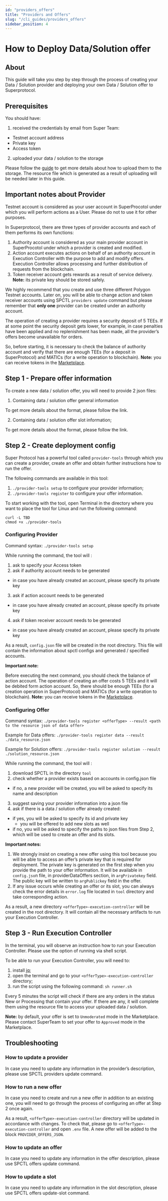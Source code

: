 ```yaml
---
id: "providers_offers"
title: "Providers and Offers"
slug: "/cli_guides/providers_offers"
sidebar_position: 4
---
```


# How to Deploy Data/Solution offer

## About
This guide will take you step by step through the process of creating your Data / Solution provider and deploying your own Data / Solution offer to Superprotocol.

## Prerequisites
You should have:
1. received the credentials by email from Super Team:
- Testnet account address
- Private key
- Access token
2. uploaded your data / solution to the storage

Please follow the [guide](/developers/cli_guides/quick_guide/) to get more details about how to upload them to the storage. The resource file which is generated as a result of uploading will be needed later in this guide.

## Important notes about Provider

Testnet account is considered as your user account in SuperProcotol under which you will perform actions as a User. Please do not to use it for other purposes.

In Superprotocol, there are three types of provider accounts and each of them performs its own functions:
1. Authority account is considered as your main provider account in SuperProcotol under which a provider is created and modified.
2. Action account executes actions on behalf of an authority account in Execution Controller with the purpose to add and modify offers. Execution Controller allows processing and further distribution of requests from the blockchain. 
3. Token receiver account gets rewards as a result of service delivery.
   **Note:** its private key should be stored safely.

We highly recommend that you create and use three different Polygon Testnet accounts. Later on, you will be able to change action and token receiver accounts using SPCTL `providers update` command but please remember that **only one** provider can be created under an authority account.

The operation of creating a provider requires a security deposit of 5 TEEs. If at some point the security deposit gets lower, for example, in case penalties have been applied and no replenishment has been made, all the provider’s offers become unavailable for orders.

So, before starting, it is necessary to check the balance of authority account and verify that there are enough TEEs (for a deposit in SuperProtocol) and MATICs (for a write operation to blockchain). **Note:** you can receive tokens in the [Marketplace](/developers/marketplace/first-steps/#4-receiving-tokens).

## Step 1 - Prepare offer information
To create a new data / solution offer, you will need to provide 2 json files:
1. Containing data / solution offer general information

To get more details about the format, please follow the link.

2. Containing data / solution offer slot information;

To get more details about the format, please follow the link.


## Step 2 - Create deployment config
Super Protocol has a powerful tool called `provider-tools` through which you can create a provider, create an offer and obtain further instructions how to run the offer.

The following commands are available in this tool:
1. `./provider-tools setup` to configure your provider information;
2. `./provider-tools register` to configure your offer information.

To start working with the tool, open Terminal in the directory where you want to place the tool for Linux and run the following command:
```
curl -L TBD
chmod +x ./provider-tools
```

### Configuring Provider
Command syntax: `./provider-tools setup`

While running the command, the tool will :
1. ask to specify your Access token
2. ask if authority account needs to be generated
- in case you have already created an account, please specify its private key
3. ask if action account needs to be generated
- in case you have already created an account, please specify its private key
4. ask if token receiver account needs to be generated
- in case you have already created an account, please specify its private key

As a result, `config.json` file will be created in the root directory. This file will contain the information about spctl configs and generated / specified accounts.

**Important note:**

Before executing the next command, you should check the balance of action account.
The operation of creating an offer costs 5 TEEs and it will be debited form action account. So, there should be enough TEEs (for a creation operation in SuperProtocol) and MATICs (for a write operation to blockchain). **Note:** you can receive tokens in the [Marketplace](/developers/marketplace/first-steps/#4-receiving-tokens).

### Configuring Offer
Command syntax: `./provider-tools register <offerType> --result <path to the resource json of data offer>`

Example for Data offers: `./provider-tools register data --result ./data_resource.json`

Example for Solution offers: `./provider-tools register solution --result ./solution_resource.json`

While running the command, the tool will :
1. download SPCTL in the directory `tool`
2. check whether a provider exists based on accounts in config.json file
- if no, a new provider will be created, you will be asked to specify its name and description
3. suggest saving your provider information into a json file
4. ask if there is a data / solution offer already created:
- if yes, you will be asked to specify its id and private key
    - you will be offered to add new slots as well
- if no, you will be asked to specify the paths to json files from Step 2, which will be used to create an offer and its slots.

**Important notes:**
1. We strongly insist on creating a new offer using this tool because you will be able to access an offer’s private key that is required for deployment. The private key is generated on the first step when you provide the path to your offer information. It will be available in `config.jso`n file, in providerDataOffers section, in `argPrivatekey` field. The public key will be written to `argPublickey` field in the offer.
2. If any issue occurs while creating an offer or its slot, you can always check the error details in `error.log` file located in `tool` directory and take corresponding action.

As a result, a new directory `<offerType>-execution-controller` will be created in the root directory. It will contain all the necessary artifacts to run your Execution Controller.

## Step 3 - Run Execution Controller
In the terminal, you will observe an instruction how to run your Execution Controller. Please use the option of running via shell script.

To be able to run your Execution Controller, you will need to:
1. install [jq](https://jqlang.github.io/jq/download/);
2. open the terminal and go to your `<offerType>-execution-controller` directory;
3. run the script using the following command: `sh runner.sh`

Every 5 minutes the script will check if there are any orders in the status New or Processing that contain your offer. If there are any, it will complete them using the resource file to access your uploaded data / solution.

**Note:** by default, your offer is set to `Unmoderated` mode in the Marketplace. Please contact SuperTeam to set your offer to `Approved` mode in the Marketplace.

## Troubleshooting
### How to update a provider
In case you need to update any information in the provider’s description, please use SPCTL providers update command.

### How to run a new offer
In case you need to create and run a new offer in addition to an existing one, you will need to go through the process of configuring an offer at Step 2 once again.

As a result, `<offerType>-execution-controller` directory will be updated in accordance with changes. To check that, please go to `<offerType>-execution-controller` and open `.env` file. A new offer will be added to the block `PROVIDER_OFFERS_JSON`.

### How to update an offer
In case you need to update any information in the offer description, please use SPCTL  offers update command.

### How to update a slot
In case you need to update any information in the slot description, please use SPCTL  offers update-slot command.